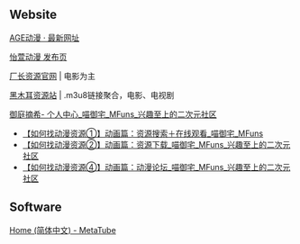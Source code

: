 
## Website

[AGE动漫 · 最新网址](https://rentry.la/agefans)

[怡萱动漫 发布页](https://acgfans.org/pub.html)

[厂长资源官网](https://www.czzy.site/) | 电影为主

[黑木耳资源站](https://heimuer.tv/) | .m3u8链接聚合，电影、电视剧

[御庭摘希- 个人中心_喵御宅_MFuns_兴趣至上的二次元社区](https://www.mfuns.net/member/8952/articleList)

- [【如何找动漫资源①】动画篇：资源搜索＋在线观看_喵御宅_MFuns](https://www.mfuns.net/article/68651)
- [【如何找动漫资源②】动画篇：资源下载_喵御宅_MFuns_兴趣至上的二次元社区](https://www.mfuns.net/article/68685)
- [【如何找动漫资源④】动画篇：动漫论坛_喵御宅_MFuns_兴趣至上的二次元社区](https://www.mfuns.net/article/68835)

## Software

[Home (简体中文) - MetaTube](https://metatube-community.github.io/README_ZH/)